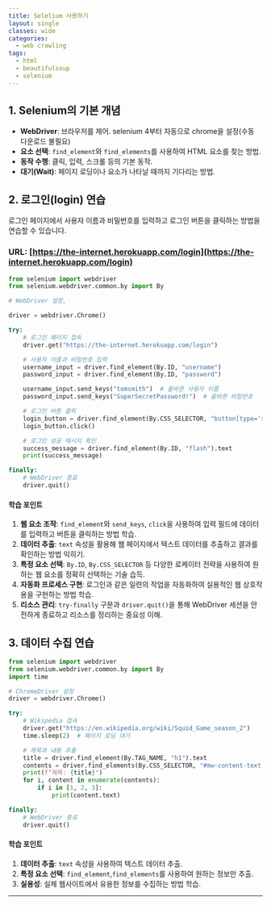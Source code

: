 ```yaml
---
title: Selelium 사용하기
layout: single
classes: wide
categories:
  - web crawling
tags:
  - html
  - beautifulsoup
  - selenium
---
```



## **1. Selenium의 기본 개념**
- **WebDriver**: 브라우저를 제어. selenium 4부터 자동으로 chrome을 설정(수동 다운로드 불필요)
- **요소 선택**: `find_element`와 `find_elements`를 사용하여 HTML 요소를 찾는 방법.
- **동작 수행**: 클릭, 입력, 스크롤 등의 기본 동작.
- **대기(Wait)**: 페이지 로딩이나 요소가 나타날 때까지 기다리는 방법.


## 2. **로그인(login) 연습**
로그인 페이지에서 사용자 이름과 비밀번호를 입력하고 로그인 버튼을 클릭하는 방법을 연습할 수 있습니다.

### URL: [https://the-internet.herokuapp.com/login](https://the-internet.herokuapp.com/login)

```python
from selenium import webdriver
from selenium.webdriver.common.by import By

# WebDriver 설정, 

driver = webdriver.Chrome()

try:
    # 로그인 페이지 접속
    driver.get("https://the-internet.herokuapp.com/login")

    # 사용자 이름과 비밀번호 입력
    username_input = driver.find_element(By.ID, "username")
    password_input = driver.find_element(By.ID, "password")

    username_input.send_keys("tomsmith")  # 올바른 사용자 이름
    password_input.send_keys("SuperSecretPassword!")  # 올바른 비밀번호

    # 로그인 버튼 클릭
    login_button = driver.find_element(By.CSS_SELECTOR, "button[type='submit']")
    login_button.click()

    # 로그인 성공 메시지 확인
    success_message = driver.find_element(By.ID, "flash").text
    print(success_message)

finally:
    # WebDriver 종료
    driver.quit()
```

#### **학습 포인트**
1. **웹 요소 조작**: `find_element`와 `send_keys`, `click`을 사용하여 입력 필드에 데이터를 입력하고 버튼을 클릭하는 방법 학습.  
2. **데이터 추출**: `text` 속성을 활용해 웹 페이지에서 텍스트 데이터를 추출하고 결과를 확인하는 방법 익히기.  
3. **특정 요소 선택**: `By.ID`, `By.CSS_SELECTOR` 등 다양한 로케이터 전략을 사용하여 원하는 웹 요소를 정확히 선택하는 기술 습득.  
4. **자동화 프로세스 구현**: 로그인과 같은 일련의 작업을 자동화하여 실용적인 웹 상호작용을 구현하는 방법 학습.  
5. **리소스 관리**: `try-finally` 구문과 `driver.quit()`을 통해 WebDriver 세션을 안전하게 종료하고 리소스를 정리하는 중요성 이해.


## **3. 데이터 수집 연습**

```python
from selenium import webdriver
from selenium.webdriver.common.by import By
import time

# ChromeDriver 설정
driver = webdriver.Chrome()

try:
    # Wikipedia 접속
    driver.get("https://en.wikipedia.org/wiki/Squid_Game_season_2")
    time.sleep(2)  # 페이지 로딩 대기

    # 제목과 내용 추출
    title = driver.find_element(By.TAG_NAME, "h1").text
    contents = driver.find_elements(By.CSS_SELECTOR, "#mw-content-text p")
    print(f"제목: {title}")
    for i, content in enumerate(contents):
        if i in [1, 2, 3]:
            print(content.text)       

finally:
    # WebDriver 종료
    driver.quit()

```

#### **학습 포인트**
1. **데이터 추출**: `text` 속성을 사용하여 텍스트 데이터 추출.
2. **특정 요소 선택**: `find_element`,`find_elements`를 사용하여 원하는 정보만 추출.
3. **실용성**: 실제 웹사이트에서 유용한 정보를 수집하는 방법 학습.

---

